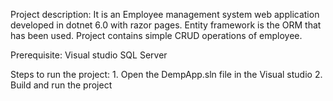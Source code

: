 Project description:
    It is an Employee management system web application developed in dotnet 6.0 with razor pages. 
    Entity framework is the ORM that has been used. 
    Project contains simple CRUD operations of employee.
    
Prerequisite:
    Visual studio
    SQL Server

Steps to run the project:
    1. Open the DempApp.sln file in the Visual studio
    2. Build and run the project
   

